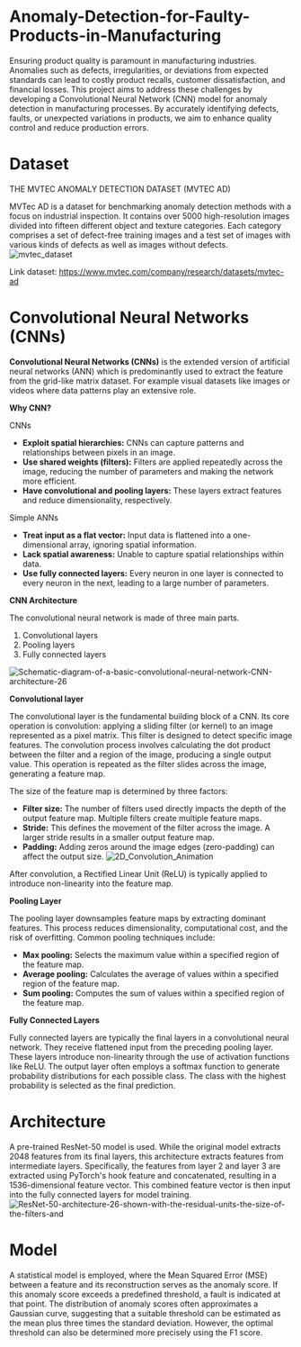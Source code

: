 # Anomaly-Detection-for-Faulty-Products-in-Manufacturing

Ensuring product quality is paramount in manufacturing industries. Anomalies such as defects, irregularities, or deviations from expected standards can lead to costly product recalls, customer dissatisfaction, and financial losses. This project aims to address these challenges by developing a Convolutional Neural Network (CNN) model for anomaly detection in manufacturing processes. By accurately identifying defects, faults, or unexpected variations in products, we aim to enhance quality control and reduce production errors.

# Dataset

THE MVTEC ANOMALY DETECTION DATASET (MVTEC AD)

MVTec AD is a dataset for benchmarking anomaly detection methods with a focus on industrial inspection. It contains over 5000 high-resolution images divided into fifteen different object and texture categories. Each category comprises a set of defect-free training images and a test set of images with various kinds of defects as well as images without defects.
![mvtec_dataset](https://github.com/user-attachments/assets/5278cb86-2345-4aa9-b381-cdfc4ac311ae)

Link dataset: https://www.mvtec.com/company/research/datasets/mvtec-ad

# Convolutional Neural Networks (CNNs)
**Convolutional Neural Networks (CNNs)** is the extended version of artificial neural networks (ANN) which is predominantly used to extract the feature from the grid-like matrix dataset. For example visual datasets like images or videos where data patterns play an extensive role.

**Why CNN?**

CNNs

* **Exploit spatial hierarchies:** CNNs can capture patterns and relationships between pixels in an image. 
* **Use shared weights (filters):** Filters are applied repeatedly across the image, reducing the number of parameters and making the network more efficient.
* **Have convolutional and pooling layers:** These layers extract features and reduce dimensionality, respectively.

Simple ANNs
 
* **Treat input as a flat vector:** Input data is flattened into a one-dimensional array, ignoring spatial information.
* **Lack spatial awareness:** Unable to capture spatial relationships within data.
* **Use fully connected layers:** Every neuron in one layer is connected to every neuron in the next, leading to a large number of parameters. 


**CNN Architecture**

The convolutional neural network is made of three main parts.
1) Convolutional layers
2) Pooling layers
3) Fully connected layers

![Schematic-diagram-of-a-basic-convolutional-neural-network-CNN-architecture-26](https://github.com/user-attachments/assets/c28dda9d-ed47-4fda-a634-d12b406fe867)

**Convolutional layer**

The convolutional layer is the fundamental building block of a CNN. Its core operation is convolution: applying a sliding filter (or kernel) to an image represented as a pixel matrix. This filter is designed to detect specific image features. The convolution process involves calculating the dot product between the filter and a region of the image, producing a single output value. This operation is repeated as the filter slides across the image, generating a feature map.

The size of the feature map is determined by three factors:

* **Filter size:** The number of filters used directly impacts the depth of the output feature map. Multiple filters create multiple feature maps.
* **Stride:** This defines the movement of the filter across the image. A larger stride results in a smaller output feature map.
* **Padding:** Adding zeros around the image edges (zero-padding) can affect the output size.
![2D_Convolution_Animation](https://github.com/user-attachments/assets/4dc1b2ff-252f-4d4d-9464-f24ffffa1686) 

After convolution, a Rectified Linear Unit (ReLU) is typically applied to introduce non-linearity into the feature map. 

**Pooling Layer**

The pooling layer downsamples feature maps by extracting dominant features. This process reduces dimensionality, computational cost, and the risk of overfitting. Common pooling techniques include:

* **Max pooling:** Selects the maximum value within a specified region of the feature map.
* **Average pooling:** Calculates the average of values within a specified region of the feature map. 
* **Sum pooling:** Computes the sum of values within a specified region of the feature map. 

**Fully Connected Layers**

Fully connected layers are typically the final layers in a convolutional neural network. They receive flattened input from the preceding pooling layer. These layers introduce non-linearity through the use of activation functions like ReLU. The output layer often employs a softmax function to generate probability distributions for each possible class. The class with the highest probability is selected as the final prediction. 

# Architecture

A pre-trained ResNet-50 model is used. While the original model extracts 2048 features from its final layers, this architecture extracts features from intermediate layers. Specifically, the features from layer 2 and layer 3 are extracted using PyTorch's hook feature and concatenated, resulting in a 1536-dimensional feature vector. This combined feature vector is then input into the fully connected layers for model training. 
![ResNet-50-architecture-26-shown-with-the-residual-units-the-size-of-the-filters-and](https://github.com/user-attachments/assets/fe74e5a8-61bf-4e41-8ae1-afca879381d5)

# Model
A statistical model is employed, where the Mean Squared Error (MSE) between a feature and its reconstruction serves as the anomaly score. If this anomaly score exceeds a predefined threshold, a fault is indicated at that point. The distribution of anomaly scores often approximates a Gaussian curve, suggesting that a suitable threshold can be estimated as the mean plus three times the standard deviation. However, the optimal threshold can also be determined more precisely using the F1 score. 
